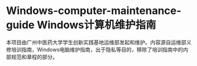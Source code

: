 # Windows-computer-maintenance-guide Windows计算机维护指南
本项目由广州中医药大学学生创新实践基地运维部发起和维护。内容源自运维部义修培训指南，Windows电脑维护指南，出于隐私等目的，移除了培训指南中的内部规范和章程的部分。   
